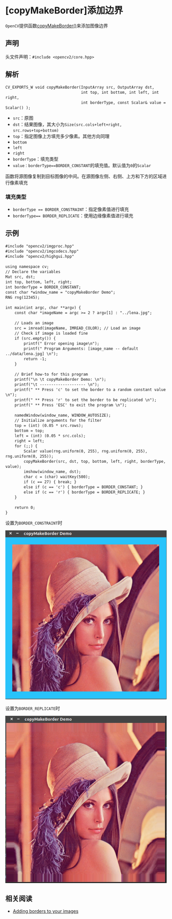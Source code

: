 
# [copyMakeBorder]添加边界

`OpenCV`提供函数[copyMakeBorder()](https://docs.opencv.org/4.1.0/d2/de8/group__core__array.html#ga2ac1049c2c3dd25c2b41bffe17658a36)来添加图像边界

## 声明

头文件声明：`#include <opencv2/core.hpp>`

## 解析

```
CV_EXPORTS_W void copyMakeBorder(InputArray src, OutputArray dst,
                                 int top, int bottom, int left, int right,
                                 int borderType, const Scalar& value = Scalar() );
```

* `src`：原图
* `dst`：结果图像，其大小为`Size(src.cols+left+right, src.rows+top+bottom)`
* `top`：指定图像上方填充多少像素。其他方向同理
* `bottom`
* `left`
* `right`
* `borderType`：填充类型
* `value：borderType==BORDER_CONSTANT`的填充值。默认值为`0`的`Scalar`

函数将源图像复制到目标图像的中间。在源图像左侧、右侧、上方和下方的区域进行像素填充

### 填充类型

* `borderType == BORDER_CONSTRAINT`：指定像素值进行填充
* `borderType== BORDER_REPLICATE`：使用边缘像素值进行填充

## 示例

```
#include "opencv2/imgproc.hpp"
#include "opencv2/imgcodecs.hpp"
#include "opencv2/highgui.hpp"

using namespace cv;
// Declare the variables
Mat src, dst;
int top, bottom, left, right;
int borderType = BORDER_CONSTANT;
const char *window_name = "copyMakeBorder Demo";
RNG rng(12345);

int main(int argc, char **argv) {
    const char *imageName = argc >= 2 ? argv[1] : "../lena.jpg";

    // Loads an image
    src = imread(imageName, IMREAD_COLOR); // Load an image
    // Check if image is loaded fine
    if (src.empty()) {
        printf(" Error opening image\n");
        printf(" Program Arguments: [image_name -- default ../data/lena.jpg] \n");
        return -1;
    }

    // Brief how-to for this program
    printf("\n \t copyMakeBorder Demo: \n");
    printf("\t -------------------- \n");
    printf(" ** Press 'c' to set the border to a random constant value \n");
    printf(" ** Press 'r' to set the border to be replicated \n");
    printf(" ** Press 'ESC' to exit the program \n");

    namedWindow(window_name, WINDOW_AUTOSIZE);
    // Initialize arguments for the filter
    top = (int) (0.05 * src.rows);
    bottom = top;
    left = (int) (0.05 * src.cols);
    right = left;
    for (;;) {
        Scalar value(rng.uniform(0, 255), rng.uniform(0, 255), rng.uniform(0, 255));
        copyMakeBorder(src, dst, top, bottom, left, right, borderType, value);
        imshow(window_name, dst);
        char c = (char) waitKey(500);
        if (c == 27) { break; }
        else if (c == 'c') { borderType = BORDER_CONSTANT; }
        else if (c == 'r') { borderType = BORDER_REPLICATE; }
    }

    return 0;
}
```

设置为`BORDER_CONSTRAINT`时

![](./imgs/constraint_border.png)

设置为`BORDER_REPLICATE`时

![](./imgs/replicate_border.png)

## 相关阅读

* [Adding borders to your images](https://docs.opencv.org/4.1.0/dc/da3/tutorial_copyMakeBorder.html)